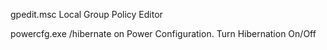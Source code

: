 gpedit.msc
  Local Group Policy Editor

powercfg.exe /hibernate on
  Power Configuration. Turn Hibernation On/Off